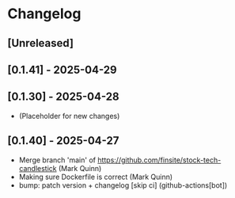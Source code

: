 # Changelog

## [Unreleased]

## [0.1.41] - 2025-04-29

## [0.1.30] - 2025-04-28

- (Placeholder for new changes)

## [0.1.40] - 2025-04-27

- Merge branch 'main' of https://github.com/finsite/stock-tech-candlestick (Mark
  Quinn)
- Making sure Dockerfile is correct (Mark Quinn)
- bump: patch version + changelog [skip ci] (github-actions[bot])
